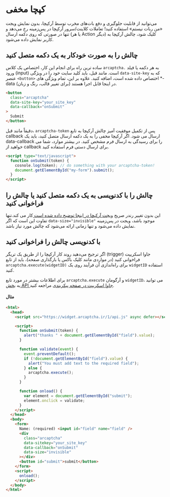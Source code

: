 # کپچا مخفی

می‌توانید از قابلیت جلوگیری و دفع بات‌های مخرب توسط آرکپچا، بدون نمایش ویجت «من ربات نیستم» استفاده کنید! تعاملات کلاینت/سرور آرکپچا در پس‌زمینه رخ می‌دهد و تنها در صورتی که روی دکمه ارسال (یا هر Action دیگر) کلیک شود، چالش آرکپچا به کاربر نمایش داده می‌شود.

## چالش را به صورت خودکار به یک دکمه متصل کنید

ساده ترین راه برای انجام این کار، اختصاص یک کلاس `arcaptcha.` به هر دکمه یا فیلد ورود (input) است. مانند قبل، باید کلید سایت خود را در ویژگی `data-site-key` که به عنصر `<button>` اختصاص داده شده است، اضافه کنید. علاوه بر این، تمام ویژگی های \*-data (برای تغییر قالب، رنگ و زبان) در اینجا قابل اجرا هستند.


```html
<button
  class="arcaptcha"
  data-site-key="your_site_key"
  data-callback="onSubmit"
>
  Submit
</button>
```
دقیقاً مانند قبل، `arcaptcha-token` پس از تکمیل موفقیت آمیز چالش آرکپچا به تابع callback ارسال می شود. اگر آرکپچا مخفی را به یک دکمه ارسال متصل کنید، باید یک data-callback را برای رسیدگی به ارسال فرم مشخص کنید. در بیشتر موارد، شما می خواهید از callback برای ارسال دستی فرم استفاده کنید.


```html
<script type="text/javascript">
  function onSubmit(token) {
    cosnole.log(token); // do something with your arcaptcha-token!
    document.getElementById("my-form").submit();
  }
</script>
```

## چالش را با کدنویسی به یک دکمه متصل کنید یا چالش را فراخوانی کنید

این بدون تغییر رندر صریح [ویجت آرکپچا در اینجا توضیح داده شده است ](/1.0.0/configuration#explicitly-render-arcaptcha)کار می کند.تنها تفاوت این است که اگر `data-size="invisible"` موجود باشد، ویجت در پس‌زمینه نمایش داده می‌شود و تنها زمانی ارائه می‌شود که چالش مورد نیاز باشد.

## با کدنویسی چالش را فراخوانی کنید

اگر ترجیح می‌دهید روند کار آرکپچا را از طریق یک تریگر (trigger) جاوا اسکریپت فراخوانی کنید (در مواردی مانند کلیک باکس یا بارگذاری صفحه)، باید از تابع `arcaptcha.execute(widgetID)` برای راه‌اندازی آن فرآیند روی یک `widgetID` استفاده کنید.

برای اطلاعات بیشتر در مورد تابع `arcaptcha.execute` و آرگومان `widgetID`، می توانید به  [بخش API جاوا اسکریپت در صفحه پیکربندی](/1.0.0/configuration#arcaptchaexecutewidgetid) مراجعه کنید.

#### مثال

```html
<html>
  <head>
    <script src="https://widget.arcaptcha.ir/1/api.js" async defer></script>

    <script>
      function onSubmit(token) {
        alert("thanks " + document.getElementById("field").value);
      }

      function validate(event) {
        event.preventDefault();
        if (!document.getElementById("field").value) {
          alert("You must add text to the required field");
        } else {
          arcaptcha.execute();
        }
      }

      function onload() {
        var element = document.getElementById("submit");
        element.onclick = validate;
      }
    </script>
  </head>
  <body>
    <form>
      Name: (required) <input id="field" name="field" />
      <div
        class="arcaptcha"
        data-sitekey="your_site_key"
        data-callback="onSubmit"
        data-size="invisible"
      ></div>
      <button id="submit">submit</button>
    </form>
    <script>
      onload();
    </script>
  </body>
</html>
```
